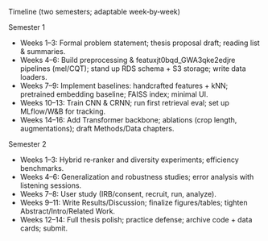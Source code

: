 Timeline (two semesters; adaptable week‑by‑week)

Semester 1

- Weeks 1–3: Formal problem statement; thesis proposal draft; reading list & summaries.
- Weeks 4–6: Build preprocessing & featuxjt0bqd_GWA3qke2edjre pipelines (mel/CQT); stand up RDS schema + S3 storage; write data loaders.
- Weeks 7–9: Implement baselines: handcrafted features + kNN; pretrained embedding baseline; FAISS index; minimal UI.
- Weeks 10–13: Train CNN & CRNN; run first retrieval eval; set up MLflow/W&B for tracking.
- Weeks 14–16: Add Transformer backbone; ablations (crop length, augmentations); draft Methods/Data chapters.

Semester 2

- Weeks 1–3: Hybrid re‑ranker and diversity experiments; efficiency benchmarks.
- Weeks 4–6: Generalization and robustness studies; error analysis with listening sessions.
- Weeks 7–8: User study (IRB/consent, recruit, run, analyze).
- Weeks 9–11: Write Results/Discussion; finalize figures/tables; tighten Abstract/Intro/Related Work.
- Weeks 12–14: Full thesis polish; practice defense; archive code + data cards; submit.